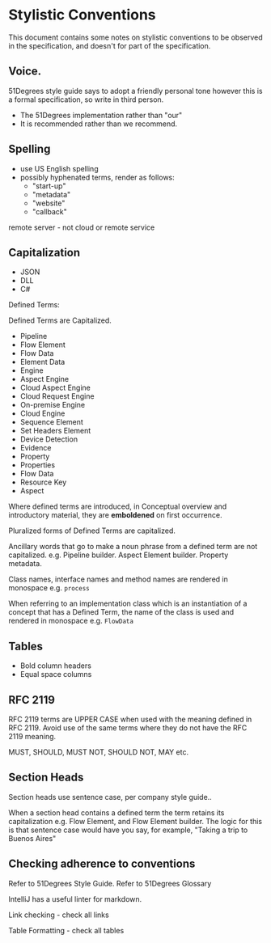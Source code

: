 # Stylistic Conventions

This document contains some notes on stylistic conventions to be observed
in the specification, and doesn't for part of the specification.

## Voice. 

51Degrees style guide says to adopt a friendly personal tone
however this is a formal specification, so write in third person. 

- The 51Degrees implementation rather than "our"
- It is recommended rather than we recommend.

## Spelling

- use US English spelling
- possibly hyphenated terms, render as follows:
    - "start-up"
    - "metadata"
    - "website"
    - "callback"

remote server - not cloud or remote service

## Capitalization

- JSON
- DLL
- C#

Defined Terms:

Defined Terms are Capitalized.

- Pipeline
- Flow Element
- Flow Data
- Element Data
- Engine
- Aspect Engine
- Cloud Aspect Engine
- Cloud Request Engine
- On-premise Engine
- Cloud Engine
- Sequence Element
- Set Headers Element
- Device Detection
- Evidence
- Property
- Properties
- Flow Data
- Resource Key
- Aspect

Where defined terms are introduced, in Conceptual overview and introductory
material, they are **emboldened** on first occurrence.

Pluralized forms of Defined Terms are capitalized.

Ancillary words that go to make a noun phrase from a defined term are not
capitalized. e.g. Pipeline builder. Aspect Element builder. Property metadata.

Class names, interface names and method names are rendered in monospace e.g. `process`

When referring to an implementation class which is an instantiation
of a concept that has a Defined Term, the name of
the class is used and rendered in monospace e.g. `FlowData`

## Tables
- Bold column headers
- Equal space columns

## RFC 2119

RFC 2119 terms are UPPER CASE when used with the meaning defined in RFC 2119.
Avoid use of the same terms where they do not have the RFC 2119 meaning.

MUST, SHOULD, MUST NOT, SHOULD NOT, MAY etc.

## Section Heads

Section heads use sentence case, per company style guide..

When a section head contains a defined term the term retains its
capitalization e.g. Flow Element, and Flow Element builder. The logic for this
is that sentence case would have you say, for example,
"Taking a trip to Buenos Aires"

## Checking adherence to conventions

Refer to 51Degrees Style Guide.
Refer to 51Degrees Glossary

IntelliJ has a useful linter for markdown.

Link checking - check all links

Table Formatting - check all tables

